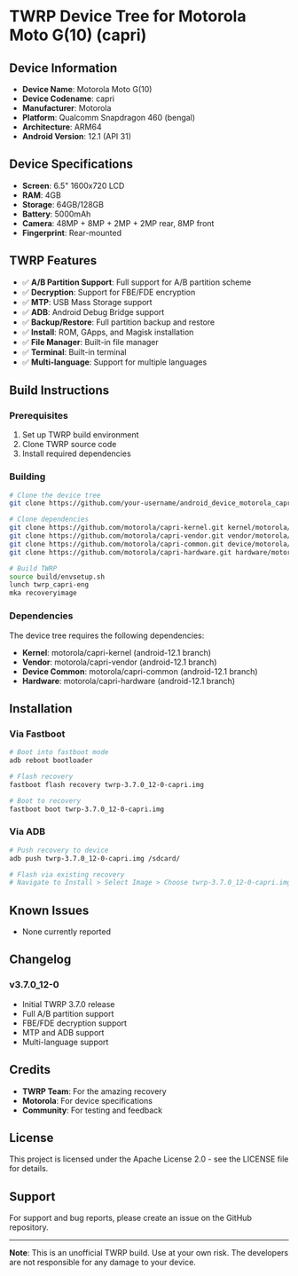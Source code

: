 # TWRP Device Tree for Motorola Moto G(10) (capri)

## Device Information

- **Device Name**: Motorola Moto G(10)
- **Device Codename**: capri
- **Manufacturer**: Motorola
- **Platform**: Qualcomm Snapdragon 460 (bengal)
- **Architecture**: ARM64
- **Android Version**: 12.1 (API 31)

## Device Specifications

- **Screen**: 6.5" 1600x720 LCD
- **RAM**: 4GB
- **Storage**: 64GB/128GB
- **Battery**: 5000mAh
- **Camera**: 48MP + 8MP + 2MP + 2MP rear, 8MP front
- **Fingerprint**: Rear-mounted

## TWRP Features

- ✅ **A/B Partition Support**: Full support for A/B partition scheme
- ✅ **Decryption**: Support for FBE/FDE encryption
- ✅ **MTP**: USB Mass Storage support
- ✅ **ADB**: Android Debug Bridge support
- ✅ **Backup/Restore**: Full partition backup and restore
- ✅ **Install**: ROM, GApps, and Magisk installation
- ✅ **File Manager**: Built-in file manager
- ✅ **Terminal**: Built-in terminal
- ✅ **Multi-language**: Support for multiple languages

## Build Instructions

### Prerequisites

1. Set up TWRP build environment
2. Clone TWRP source code
3. Install required dependencies

### Building

```bash
# Clone the device tree
git clone https://github.com/your-username/android_device_motorola_capri.git device/motorola/capri

# Clone dependencies
git clone https://github.com/motorola/capri-kernel.git kernel/motorola/capri
git clone https://github.com/motorola/capri-vendor.git vendor/motorola/capri
git clone https://github.com/motorola/capri-common.git device/motorola/capri-common
git clone https://github.com/motorola/capri-hardware.git hardware/motorola/capri

# Build TWRP
source build/envsetup.sh
lunch twrp_capri-eng
mka recoveryimage
```

### Dependencies

The device tree requires the following dependencies:

- **Kernel**: motorola/capri-kernel (android-12.1 branch)
- **Vendor**: motorola/capri-vendor (android-12.1 branch)
- **Device Common**: motorola/capri-common (android-12.1 branch)
- **Hardware**: motorola/capri-hardware (android-12.1 branch)

## Installation

### Via Fastboot

```bash
# Boot into fastboot mode
adb reboot bootloader

# Flash recovery
fastboot flash recovery twrp-3.7.0_12-0-capri.img

# Boot to recovery
fastboot boot twrp-3.7.0_12-0-capri.img
```

### Via ADB

```bash
# Push recovery to device
adb push twrp-3.7.0_12-0-capri.img /sdcard/

# Flash via existing recovery
# Navigate to Install > Select Image > Choose twrp-3.7.0_12-0-capri.img > Flash to Recovery
```

## Known Issues

- None currently reported

## Changelog

### v3.7.0_12-0
- Initial TWRP 3.7.0 release
- Full A/B partition support
- FBE/FDE decryption support
- MTP and ADB support
- Multi-language support

## Credits

- **TWRP Team**: For the amazing recovery
- **Motorola**: For device specifications
- **Community**: For testing and feedback

## License

This project is licensed under the Apache License 2.0 - see the LICENSE file for details.

## Support

For support and bug reports, please create an issue on the GitHub repository.

---

**Note**: This is an unofficial TWRP build. Use at your own risk. The developers are not responsible for any damage to your device.
